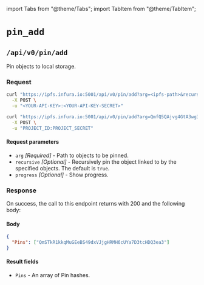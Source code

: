 import Tabs from "@theme/Tabs";
import TabItem from "@theme/TabItem";

# `pin_add`

## `/api/v0/pin/add`

Pin objects to local storage.

### Request

<Tabs>
  <TabItem value="Syntax" label="Syntax" default>

```bash
curl "https://ipfs.infura.io:5001/api/v0/pin/add?arg=<ipfs-path>&recursive=true&progress=<value>" \
  -X POST \
  -u "<YOUR-API-KEY>:<YOUR-API-KEY-SECRET>"
```

  </TabItem>
  <TabItem value="Example" label="Example" >

```bash
curl "https://ipfs.infura.io:5001/api/v0/pin/add?arg=QmfQ5QAjvg4GtA3wg3adpnDJug8ktA1BxurVqBD8rtgVjM" \
  -X POST \
  -u "PROJECT_ID:PROJECT_SECRET"
```

  </TabItem>
</Tabs>

#### Request parameters

- `arg` _\[Required]_ - Path to objects to be pinned.
- `recursive` _\[Optional]_ - Recursively pin the object linked to by the specified objects. The default is `true`.
- `progress` _\[Optional]_ - Show progress.

### Response

On success, the call to this endpoint returns with 200 and the following body:

#### Body

```json
{
  "Pins": ["QmSTkR1kkqMuGEeBS49dxVJjgHRMH6cUYa7D3tcHDQ3ea3"]
}
```

#### Result fields

- `Pins` - An array of Pin hashes.
